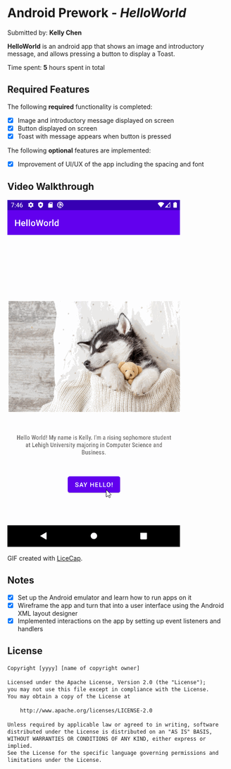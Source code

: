 # Android Prework - *HelloWorld*

Submitted by: **Kelly Chen**

**HelloWorld** is an android app that shows an image and introductory message, and allows pressing a button to display a Toast. 

Time spent: **5** hours spent in total

## Required Features

The following **required** functionality is completed:

* [x] Image and introductory message displayed on screen
* [x] Button displayed on screen
* [x] Toast with message appears when button is pressed 

The following **optional** features are implemented:

* [x] Improvement of UI/UX of the app including the spacing and font

## Video Walkthrough
![](https://github.com/kelly0921/HelloWorld/blob/master/walkthrough.gif)
<!-- Replace this with whatever GIF tool you used! -->
GIF created with [LiceCap](http://www.cockos.com/licecap/).

## Notes

* [x] Set up the Android emulator and learn how to run apps on it
* [x] Wireframe the app and turn that into a user interface using the Android XML layout designer
* [x] Implemented interactions on the app by setting up event listeners and handlers

## License

    Copyright [yyyy] [name of copyright owner]

    Licensed under the Apache License, Version 2.0 (the "License");
    you may not use this file except in compliance with the License.
    You may obtain a copy of the License at

        http://www.apache.org/licenses/LICENSE-2.0

    Unless required by applicable law or agreed to in writing, software
    distributed under the License is distributed on an "AS IS" BASIS,
    WITHOUT WARRANTIES OR CONDITIONS OF ANY KIND, either express or implied.
    See the License for the specific language governing permissions and
    limitations under the License.
